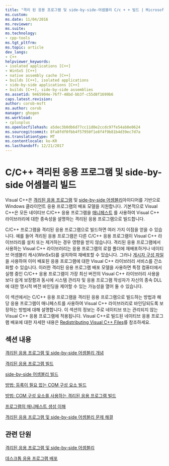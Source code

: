 ```yaml
---
title: "격리 된 응용 프로그램 및 side-by-side-어셈블리 C/c + + 빌드 | Microsoft Docs"
ms.custom: 
ms.date: 11/04/2016
ms.reviewer: 
ms.suite: 
ms.technology:
- cpp-tools
ms.tgt_pltfrm: 
ms.topic: article
dev_langs:
- C++
helpviewer_keywords:
- isolated applications [C++]
- WinSxS [C++]
- native assembly cache [C++]
- builds [C++], isolated applications
- side-by-side applications [C++]
- builds [C++], side-by-side assemblies
ms.assetid: 9465904e-76f7-48bd-bb3f-c55d8f1699b6
caps.latest.revision: 
author: corob-msft
ms.author: corob
manager: ghogen
ms.workload:
- cplusplus
ms.openlocfilehash: a5dec3b0db6d77cc11d0e2ccdc97fe54ab8e0624
ms.sourcegitcommit: 8fa8fdf0fbb4f57950f1e8f4f9b81b4d39ec7d7a
ms.translationtype: MT
ms.contentlocale: ko-KR
ms.lasthandoff: 12/21/2017
---
```

# <a name="building-cc-isolated-applications-and-side-by-side-assemblies"></a>C/C++ 격리된 응용 프로그램 및 side-by-side 어셈블리 빌드
Visual C++은 [격리된 응용 프로그램](http://msdn.microsoft.com/library/aa375190) 및 [side-by-side 어셈블리](http://msdn.microsoft.com/library/ff951640)아이디어를 기반으로 Windows 클라이언트 응용 프로그램의 배포 모델을 지원합니다. 기본적으로 Visual C++은 모든 네이티브 C/C++ 응용 프로그램을 [매니페스트](http://msdn.microsoft.com/library/aa375365) 를 사용하여 Visual C++ 라이브러리에 대한 종속성을 설명하는 격리된 응용 프로그램으로 빌드합니다.  
  
 C/C++ 프로그램을 격리된 응용 프로그램으로 빌드하면 여러 가지 이점을 얻을 수 있습니다. 예를 들어 격리된 응용 프로그램은 다른 C/C++ 응용 프로그램이 Visual C++ 라이브러리를 설치 또는 제거하는 경우 영향을 받지 않습니다. 격리된 응용 프로그램에서 사용하는 Visual C++ 라이브러리는 응용 프로그램의 로컬 폴더에 재배포하거나 네이티브 어셈블리 캐시(WinSxS)를 설치하여 재배포할 수 있습니다. 그러나 [게시자 구성 파일](http://msdn.microsoft.com/library/aa375680)을 사용하여 이미 배포된 응용 프로그램에 대한 Visual C++ 라이브러리 서비스를 간소화할 수 있습니다. 이러한 격리된 응용 프로그램 배포 모델을 사용하면 특정 컴퓨터에서 실행 중인 C/C++ 응용 프로그램이 가장 최신 버전의 Visual C++ 라이브러리 사용을 보다 쉽게 보장함과 동시에 시스템 관리자 및 응용 프로그램 작성자가 자신의 종속 DLL에 대한 명시적 버전 바인딩을 제어할 수 있는 가능성을 열어 둘 수 있습니다.  
  
 이 섹션에서는 C/C++ 응용 프로그램을 격리된 응용 프로그램으로 빌드하는 방법과 해당 응용 프로그램이 매니페스트를 사용하여 Visual C++ 라이브러리로 바인딩되도록 보장하는 방법에 대해 설명합니다. 이 섹션의 정보는 주로 네이티브 또는 관리되지 않는 Visual C++ 응용 프로그램에 적용됩니다. Visual C++로 빌드된 네이티브 응용 프로그램 배포에 대한 자세한 내용은 [Redistributing Visual C++ Files](../ide/redistributing-visual-cpp-files.md)를 참조하세요.  
  
## <a name="in-this-section"></a>섹션 내용  
 [격리된 응용 프로그램 및 side-by-side 어셈블리 개념](../build/concepts-of-isolated-applications-and-side-by-side-assemblies.md)  
  
 [ 격리된 응용 프로그램 빌드](../build/building-c-cpp-isolated-applications.md)  
  
 [ side-by-side 어셈블리 빌드](../build/building-c-cpp-side-by-side-assemblies.md)  
  
 [방법: 등록이 필요 없는 COM 구성 요소 빌드](../build/how-to-build-registration-free-com-components.md)  
  
 [방법: COM 구성 요소를 사용하는 격리된 응용 프로그램 빌드](../build/how-to-build-isolated-applications-to-consume-com-components.md)  
  
 [ 프로그램의 매니페스트 생성 이해](../build/understanding-manifest-generation-for-c-cpp-programs.md)  
  
 [ 격리된 응용 프로그램 및 side-by-side 어셈블리 문제 해결](../build/troubleshooting-c-cpp-isolated-applications-and-side-by-side-assemblies.md)  
  
## <a name="related-sections"></a>관련 단원  
 [격리된 응용 프로그램 및 side-by-side 어셈블리](http://msdn.microsoft.com/library/dd408052)  
  
 [데스크톱 응용 프로그램 배포](../ide/deploying-native-desktop-applications-visual-cpp.md)